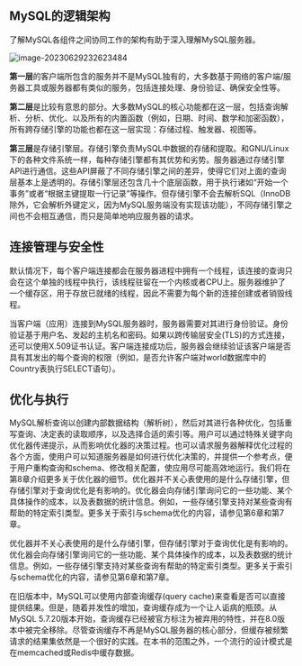 ## MySQL的逻辑架构

了解MySQL各组件之间协同工作的架构有助于深入理解MySQL服务器。

![image-20230629232623484](https://img.jssjqd.cn/202306292326232.png)

**第一层**的客户端所包含的服务并不是MySQL独有的，大多数基于网络的客户端/服务器工具或服务器都有类似的服务，包括连接处理、身份验证、确保安全性等。

**第二层**是比较有意思的部分。大多数MySQL的核心功能都在这一层，包括查询解析、分析、优化、以及所有的内置函数（例如，日期、时间、数学和加密函数），所有跨存储引擎的功能也都在这一层实现：存储过程、触发器、视图等。

**第三层**是存储引擎层。存储引擎负责MySQL中数据的存储和提取。和GNU/Linux下的各种文件系统一样，每种存储引擎都有其优势和劣势。服务器通过存储引擎API进行通信。这些API屏蔽了不同存储引擎之间的差异，使得它们对上面的查询层基本上是透明的。存储引擎层还包含几十个底层函数，用于执行诸如“开始一个事务”或者“根据主键提取一行记录”等操作。但存储引擎不会去解析SQL（InnoDB除外，它会解析外键定义，因为MySQL服务端没有实现该功能），不同存储引擎之间也不会相互通信，而只是简单地响应服务器的请求。

## 连接管理与安全性

默认情况下，每个客户端连接都会在服务器进程中拥有一个线程，该连接的查询只会在这个单独的线程中执行，该线程驻留在一个内核或者CPU上。服务器维护了一个缓存区，用于存放已就绪的线程，因此不需要为每个新的连接创建或者销毁线程。

当客户端（应用）连接到MySQL服务器时，服务器需要对其进行身份验证。身份验证基于用户名、发起的主机名和密码。如果以跨传输层安全(TLS)的方式连接，还可以使用X.509证书认证。客户端连接成功后，服务器会继续验证该客户端是否具有其发出的每个查询的权限（例如，是否允许客户端对world数据库中的Country表执行SELECT语句）。

## 优化与执行

MySQL解析查询以创建内部数据结构（解析树），然后对其进行各种优化，包括重写查询、决定表的读取顺序，以及选择合适的索引等。用户可以通过特殊关键字向优化器传递提示，从而影响优化器的决策过程。也可以请求服务器解释优化过程的各个方面，使用户可以知道服务器是如何进行优化决策的，并提供一个参考点，便于用户重构查询和schema、修改相关配置，使应用尽可能高效地运行。我们将在第8章介绍更多关于优化器的细节。优化器并不关心表使用的是什么存储引擎，但存储引擎对于查询优化是有影响的。优化器会向存储引擎询问它的一些功能、某个具体操作的成本，以及表数据的统计信息。例如，一些存储引擎支持对某些查询有帮助的特定索引类型。更多关于索引与schema优化的内容，请参见第6章和第7章。

优化器并不关心表使用的是什么存储引擎，但存储引擎对于查询优化是有影响的。优化器会向存储引擎询问它的一些功能、某个具体操作的成本，以及表数据的统计信息。例如，一些存储引擎支持对某些查询有帮助的特定索引类型。更多关于索引与schema优化的内容，请参见第6章和第7章。

在旧版本中，MySQL可以使用内部查询缓存(query cache)来查看是否可以直接提供结果。但是，随着并发性的增加，查询缓存成为一个让人诟病的瓶颈。从MySQL 5.7.20版本开始，查询缓存已经被官方标注为被弃用的特性，并在8.0版本中被完全移除。尽管查询缓存不再是MySQL服务器的核心部分，但缓存被频繁请求的结果集依然是一个很好的实践。在本书的范围之外，一个流行的设计模式是在memcached或Redis中缓存数据。